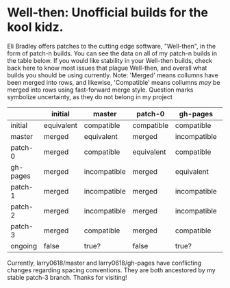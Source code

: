 # Well-then: Unofficial builds for the kool kidz.

Eli Bradley offers patches to the cutting edge software, "Well-then", in the form of patch-n builds. You can see the data on all of my patch-n builds in the table below. If you would like stability in your Well-then builds, check back here to know most issues that plague Well-then, and overall what builds you should be using currently. Note: 'Merged' means collumns have been merged into rows, and likewise, 'Compatible' means collumns _may_ be merged into rows using fast-forward merge style. Question marks symbolize uncertainty, as they do not belong in my project

|| initial | master | patch-0 | gh-pages | patch-1 | patch-2 | patch-3 |
|---|---|---|---|---|---|---|---|
| initial | equivalent | compatible | compatible | compatible | compatible | compatible | compatible |
| master | merged | equivalent | merged | incompatible | incompatible | incompatible | merged |
| patch-0 | merged | compatible | equivalent | compatible | compatible | compatible | compatible |
| gh-pages | merged | incompatible | merged | equivalent | incompatible | incompatible | merged |
| patch-1 | merged | incompatible | merged | incompatible | equivalent | incompatible | incompatible |
| patch-2 | merged | incompatible | merged | incompatible | incompatible | equivalent | incompatible |
| patch-3 | merged | compatible | merged | compatible | incompatible | incompatible | equivalent |
| ongoing | false | true? | false | true? | false | false | false |

Currently, larry0618/master and larry0618/gh-pages have conflicting changes regarding spacing conventions. They are both ancestored by my stable patch-3 branch. Thanks for visiting!
